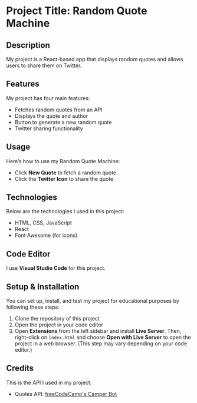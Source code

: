 # Project Title: Random Quote Machine
## Description
My project is a React-based app that displays random quotes and allows users to share them on Twitter.

## Features
My project has four main features:
- Fetches random quotes from an API 
- Displays the quote and author
- Button to generate a new random quote
- Twitter sharing functionality

## Usage
Here’s how to use my Random Quote Machine:
- Click **New Quote** to fetch a random quote
- Click the **Twitter Icon** to share the quote

## Technologies
Below are the technologies I used in this project:
- HTML, CSS, JavaScript
- React
- Font Awesome (for icons)

## Code Editor
I use **Visual Studio Code** for this project.

## Setup & Installation
You can set up, install, and test my project for educational purposes by following these steps:
1. Clone the repository of this project
2. Open the project in your code editor
3. Open **Extensions** from the left sidebar and install **Live Server**. Then, right-click on `index.html` and choose **Open with Live Server** to open the project in a web browser. (This step may vary depending on your code editor.)

## Credits
This is the API I used in my project:
- Quotes API: [freeCodeCamp's Camper Bot](https://gist.github.com/camperbot/)
